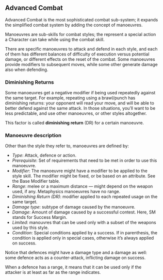 ## Advanced Combat

Advanced Combat is the most sophisticated combat sub-system; it expands the
simplified combat system by adding the concept of manoeuvres.

Manoeuvres are sub-skills for combat styles; the represent a special action a
Character can take while using the combat skill.

There are specific manoeuvres to attack and defend in each style, and each of
them has different balances of difficulty of execution versus potential damage,
or different effects on the reset of the combat. Some manoeuvres provide
modifiers to subsequent moves, while some other generate damage also
when defending.

### Diminishing Returns

Some manoeuvres get a negative modifier if being used repeatedly against the same
target. For example, repeating using a brawl/punch has diminishing returns: your
opponent will read your move, and will be able to better defend against the same
attack. In those situations, you’ll want to be less predictable, and use other
manoeuvres, or other styles altogether.

This factor is called __diminishing return__ (DR) for a certain manoeuvre.

### Manoeuvre description

Other than the style they refer to, manoeuvres are defined by:

* *Type*: Attack, defence or action.
* *Prerequisite*: Set of requirements that need to be met in order to use
  this manoeuvre.
* *Modifier*: The manoeuvre might have a modifier to be applied to the style
  skill. The modifier might be fixed, or be based on an attribute. See the
  Base Modifier table.
* *Range*: melee or a maximum distance — might depend on the weapon used, if any.
  Metaphysics manoeuvres have no range.
* *Diminishing Return (DR)*: modifier applied to each repeated usage on the same
  target.
* *Damage type*: subtype of damage caused by the manoeuvre.
* *Damage*: Amount of damage caused by a successful contest. Here, SM stands
  for Success Margin.
* *Limited*: manouvres that can be used only with a subset of the weapons
 used by this style.
* *Condition*: Special conditions applied by a success. If in parenthesis, the
  condition is applied only in special cases, otherwise it’s always applied on
  success.

Notice that defences might have a damage type and a damage as well: some defence
acts as a counter-attack, inflicting damage on success.

When a defence has a range, it means that it can be used only if the attacker is
at least as far as the range indicates.
